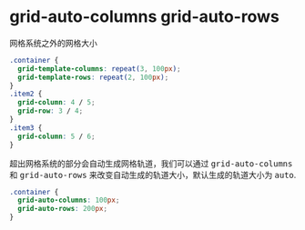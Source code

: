 # grid-auto-columns grid-auto-rows

网格系统之外的网格大小

<TwoColumn>

<v-clicks>

<div>

```css
.container {
  grid-template-columns: repeat(3, 100px);
  grid-template-rows: repeat(2, 100px);
}
.item2 {
  grid-column: 4 / 5;
  grid-row: 3 / 4;
}
.item3 {
  grid-column: 5 / 6;
}
```

<GridBox
  :counts="6"
  :style="{
    gridTemplateColumns: 'repeat(3, 100px)',
    gridTemplateRows: 'repeat(2, 100px)'
  }"
  :itemStyles="[{}, {
    gridColumn: '4 / 5',
    gridRow: '3 / 4',
    backgroundColor: '#806d9e'
  }, {
    gridColumn: '5 / 6',
    backgroundColor: '#5698c3'
  }]"
/>  

超出网格系统的部分会自动生成网格轨道，我们可以通过 <kbd>grid-auto-columns</kbd> 和 <kbd>grid-auto-rows</kbd> 来改变自动生成的轨道大小，默认生成的轨道大小为 <kbd>auto</kbd>.

</div>

<div>

```css
.container {
  grid-auto-columns: 100px;
  grid-auto-rows: 200px;
}
```

<GridBox
  :counts="6"
  :style="{
    gridTemplateColumns: 'repeat(3, 100px)',
    gridTemplateRows: 'repeat(2, 100px)',
    gridAutoColumns: '100px',
    gridAutoRows: '200px'
  }"
  :itemStyles="[{}, {
    gridColumn: '4 / 5',
    gridRow: '3 / 4',
    backgroundColor: '#806d9e'
  }, {
    gridColumn: '5 / 6',
    backgroundColor: '#5698c3'
  }]"
/>

</div>

</v-clicks>

</TwoColumn>